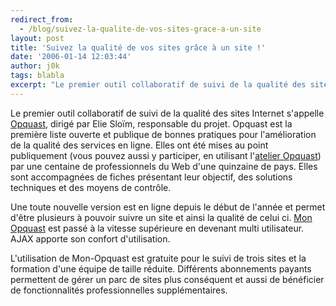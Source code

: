 ```yaml
---
redirect_from:
  - /blog/suivez-la-qualite-de-vos-sites-grace-a-un-site
layout: post
title: 'Suivez la qualité de vos sites grâce à un site !'
date: '2006-01-14 12:03:44'
author: j0k
tags: blabla
excerpt: "Le premier outil collaboratif de suivi de la qualité des sites Internet s'appelle [Opquast](http://www.opquast.com/), dirigé par Elie Sloïm, responsable du projet.     \nOpquast est la première liste ouverte et publique de bonnes pratiques pour l'amélioration de la qualité des services en ligne. Elles ont été mises au point publiquement (vous pouvez aussi y      …"
---
```


Le premier outil collaboratif de suivi de la qualité des sites Internet s'appelle [Opquast](http://www.opquast.com/), dirigé par Elie Sloïm, responsable du projet.
Opquast est la première liste ouverte et publique de bonnes pratiques pour l'amélioration de la qualité des services en ligne. Elles ont été mises au point publiquement (vous pouvez aussi y participer, en utilisant l'[atelier Opquast](http://www.opquast.org)) par une centaine de professionnels du Web d'une quinzaine de pays. Elles sont accompagnées de fiches présentant leur objectif, des solutions techniques et des moyens de contrôle.

Une toute nouvelle version est en ligne depuis le début de l'année et permet d'être plusieurs à pouvoir suivre un site et ainsi la qualité de celui ci. [Mon Opquast](http://www.opquast.com/mon-opquast/) est passé à la vitesse supérieure en devenant multi utilisateur. AJAX apporte son confort d'utilisation.

L'utilisation de Mon-Opquast est gratuite pour le suivi de trois sites et la formation d'une équipe de taille réduite. Différents abonnements payants permettent de gérer un parc de sites plus conséquent et aussi de bénéficier de fonctionnalités professionnelles supplémentaires.
